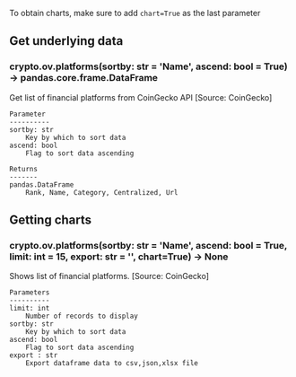 To obtain charts, make sure to add `chart=True` as the last parameter

## Get underlying data 
### crypto.ov.platforms(sortby: str = 'Name', ascend: bool = True) -> pandas.core.frame.DataFrame

Get list of financial platforms from CoinGecko API [Source: CoinGecko]

    Parameter
    ----------
    sortby: str
        Key by which to sort data
    ascend: bool
        Flag to sort data ascending

    Returns
    -------
    pandas.DataFrame
        Rank, Name, Category, Centralized, Url

## Getting charts 
### crypto.ov.platforms(sortby: str = 'Name', ascend: bool = True, limit: int = 15, export: str = '', chart=True) -> None

Shows list of financial platforms. [Source: CoinGecko]

    Parameters
    ----------
    limit: int
        Number of records to display
    sortby: str
        Key by which to sort data
    ascend: bool
        Flag to sort data ascending
    export : str
        Export dataframe data to csv,json,xlsx file
